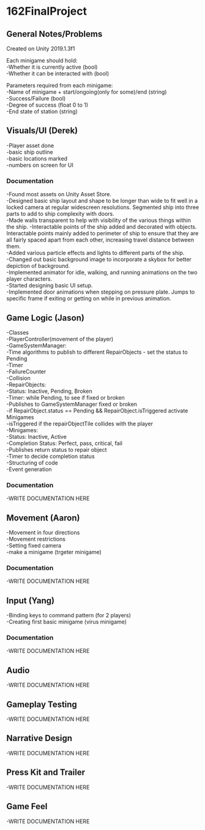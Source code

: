 # 162FinalProject
## General Notes/Problems ##
Created on Unity 2019.1.3f1<br/>

Each minigame should hold: <br/>
-Whether it is currently active (bool) <br/>
-Whether it can be interacted with (bool)<br/>

Parameters required from each minigame: <br/>
-Name of minigame + start/ongoing(only for some)/end (string) <br/>
-Success/Failure (bool)<br/>
-Degree of success (float 0 to 1)<br/>
-End state of station (string)<br/>

## Visuals/UI (Derek) ##
-Player asset done<br/>
-basic ship outline<br/>
-basic locations marked<br/>
-numbers on screen for UI<br/>

### Documentation ###
-Found most assets on Unity Asset Store.<br/>
-Designed basic ship layout and shape to be longer than wide to fit well in a locked camera at regular widescreen resolutions. Segmented ship into three parts to add to ship complexity with doors.<br/>
-Made walls transparent to help with visibility of the various things within the ship.
-Interactable points of the ship added and decorated with objects. Interactable points mainly added to perimeter of ship to ensure that they are all fairly spaced apart from each other, increasing travel distance between them.<br/>
-Added various particle effects and lights to different parts of the ship.<br/>
-Changed out basic background image to incorporate a skybox for better depiction of background.<br/>
-Implemented animator for idle, walking, and running animations on the two player characters.<br/>
-Started designing basic UI setup.<br/>
-Implemented door animations when stepping on pressure plate. Jumps to specific frame if exiting or getting on while in previous animation.<br/>


## Game Logic (Jason) ##
-Classes<br/>
	-PlayerController(movement of the player)<br/>
	-GameSystemManager:<br/>
		-Time algorithms to publish to different RepairObjects - set the status to Pending<br/>
		-Timer<br/>
		-FailureCounter<br/>
		-Collision<br/>
	-RepairObjects:<br/>
		-Status: Inactive, Pending, Broken<br/>
		-Timer: while Pending, to see if fixed or broken<br/>
		-Publishes to GameSystemManager fixed or broken<br/>
		-if RepairObject.status == Pending && RepairObject.isTriggered activate Minigames<br/>
		-isTriggered if the repairObjectTile collides with the player<br/>
	-Minigames:<br/>
		-Status: Inactive, Active<br/>
		-Completion Status: Perfect, pass, critical, fail<br/>
		-Publishes return status to repair object<br/>
		-Timer to decide completion status<br/>
-Structuring of code<br/>
-Event generation<br/>

### Documentation ###
-WRITE DOCUMENTATION HERE
## Movement (Aaron) ##
-Movement in four directions<br/>
-Movement restrictions<br/>
-Setting fixed camera<br/>
-make a minigame (trgeter minigame)<br/>

### Documentation ###
-WRITE DOCUMENTATION HERE
## Input (Yang) ##
-Binding keys to command pattern (for 2 players)<br/>
-Creating first basic minigame (virus minigame)<br/>

### Documentation ###
-WRITE DOCUMENTATION HERE


## Audio ##
-WRITE DOCUMENTATION HERE
## Gameplay Testing ##
-WRITE DOCUMENTATION HERE
## Narrative Design ##
-WRITE DOCUMENTATION HERE
## Press Kit and Trailer ##
-WRITE DOCUMENTATION HERE
## Game Feel ##
-WRITE DOCUMENTATION HERE
